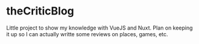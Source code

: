 # theCriticBlog
Little project to show my knowledge with VueJS and Nuxt. Plan on keeping it up so I can actually writte some reviews on places, games, etc.
